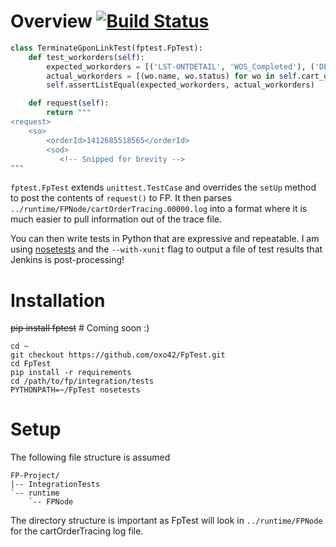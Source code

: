 Overview [![Build Status](https://travis-ci.org/oxo42/FpTest.svg?branch=master)](https://travis-ci.org/oxo42/FpTest)
========

```python
class TerminateGponLinkTest(fptest.FpTest):
    def test_workorders(self):
        expected_workorders = [('LST-ONTDETAIL', 'WOS_Completed'), ('DEL-ONT', 'WOS_Completed')]
        actual_workorders = [(wo.name, wo.status) for wo in self.cart_order_tracing.outgoing_workorders]
        self.assertListEqual(expected_workorders, actual_workorders)

    def request(self):
        return """
<request>
    <so>
        <orderId>1412685518565</orderId>
        <sod>
           <!-- Snipped for brevity -->
"""
```

`fptest.FpTest` extends `unittest.TestCase` and overrides the `setUp` method to post the contents of `request()` to FP.
It then parses `../runtime/FPNode/cartOrderTracing.00000.log` into a format where it is much easier to pull information
out of the trace file.

You can then write tests in Python that are expressive and repeatable.  I am using
[nosetests](https://nose.readthedocs.org/) and the `--with-xunit` flag to output a file of test results that Jenkins is
post-processing!

Installation
============

~~pip install fptest~~ # Coming soon :)

```Shell
cd ~
git checkout https://github.com/oxo42/FpTest.git
cd FpTest
pip install -r requirements
cd /path/to/fp/integration/tests
PYTHONPATH=~/FpTest nosetests
```

Setup
=====

The following file structure is assumed

    FP-Project/
    |-- IntegrationTests
    `-- runtime
        `-- FPNode

The directory structure is important as FpTest will look in `../runtime/FPNode` for the cartOrderTracing log file.

